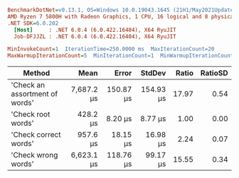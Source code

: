 ``` ini

BenchmarkDotNet=v0.13.1, OS=Windows 10.0.19043.1645 (21H1/May2021Update)
AMD Ryzen 7 5800H with Radeon Graphics, 1 CPU, 16 logical and 8 physical cores
.NET SDK=6.0.202
  [Host]     : .NET 6.0.4 (6.0.422.16404), X64 RyuJIT
  Job-DFJJZL : .NET 6.0.4 (6.0.422.16404), X64 RyuJIT

MinInvokeCount=1  IterationTime=250.0000 ms  MaxIterationCount=20  
MaxWarmupIterationCount=5  MinIterationCount=1  MinWarmupIterationCount=1  

```
|                         Method |       Mean |     Error |    StdDev | Ratio | RatioSD |
|------------------------------- |-----------:|----------:|----------:|------:|--------:|
| &#39;Check an assortment of words&#39; | 7,687.2 μs | 150.87 μs | 154.93 μs | 17.97 |    0.54 |
|             &#39;Check root words&#39; |   428.2 μs |   8.20 μs |   8.77 μs |  1.00 |    0.00 |
|          &#39;Check correct words&#39; |   957.6 μs |  18.15 μs |  16.98 μs |  2.24 |    0.07 |
|            &#39;Check wrong words&#39; | 6,623.1 μs | 118.76 μs |  99.17 μs | 15.55 |    0.34 |

